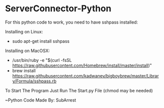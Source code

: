 # ServerConnector-Python

For this python code to work, you need to have sshpass installed:

Installing on Linux:
- sudo apt-get install sshpass

Installing on MacOSX:
- /usr/bin/ruby -e "$(curl -fsSL https://raw.githubusercontent.com/Homebrew/install/master/install)"</li>
- brew install https://raw.githubusercontent.com/kadwanev/bigboybrew/master/Library/Formula/sshpass.rb</li>

To Start The Program Just Run The Start.py File (chmod may be needed)

~Python Code Made By: SubArrest
